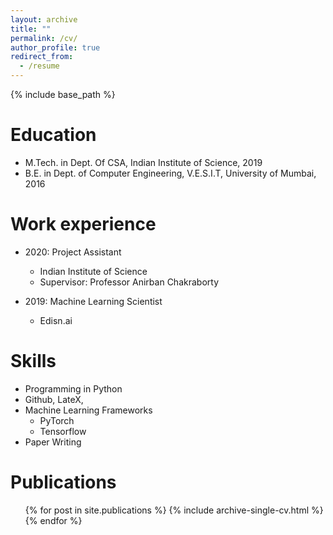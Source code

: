 ```yaml
---
layout: archive
title: ""
permalink: /cv/
author_profile: true
redirect_from:
  - /resume
---
```


{% include base_path %}

Education
======
* M.Tech. in Dept. Of CSA, Indian Institute of Science, 2019
* B.E. in Dept. of Computer Engineering, V.E.S.I.T, University of Mumbai, 2016

Work experience
======
* 2020: Project Assistant
  * Indian Institute of Science
  * Supervisor: Professor Anirban Chakraborty

* 2019: Machine Learning Scientist
  * Edisn.ai
  
Skills
======
* Programming in Python
* Github, LateX,
* Machine Learning Frameworks
  * PyTorch
  * Tensorflow
* Paper Writing

Publications
======
  <ul>{% for post in site.publications %}
    {% include archive-single-cv.html %}
  {% endfor %}</ul>
